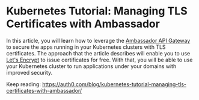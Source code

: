 # Kubernetes Tutorial: Managing TLS Certificates with Ambassador

In this article, you will learn how to leverage the [Ambassador API Gateway](https://www.getambassador.io/) to secure the apps running in your Kubernetes clusters with TLS certificates. The approach that the article describes will enable you to use [Let's Encrypt](https://letsencrypt.org/) to issue certificates for free. With that, you will be able to use your Kubernetes cluster to run applications under your domains with improved security.

Keep reading: https://auth0.com/blog/kubernetes-tutorial-managing-tls-certificates-with-ambassador/
